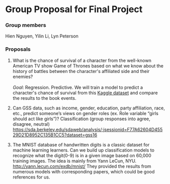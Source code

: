 # Group Proposal for Final Project

### Group members

Hien Nguyen, Yilin Li, Lyn Peterson

### Proposals 

1. What is the chance of survival of a character from the well-known American TV show Game of Thrones based on what we know about the history of battles between the character's affiliated side and their enemies? <br/><br/>
*Goal*: Regression. Predictive. We will train a model to predict a character's chance of survival from this [Kaggle dataset](https://www.kaggle.com/mylesoneill/game-of-thrones) and compare the results to the book events. 
 
2. Can GSS data, such as income, gender, education, party affiliation, race, etc., predict someone’s views on gender roles (ex. Role variable “girls should act like girls”)? Classification (group responses into agree, disagree, neutral)
https://sda.berkeley.edu/sdaweb/analysis/;jsessionid=F77A62604D45529D21D8952C135B1CC5?dataset=gss16

3. The MNIST database of handwritten digits is a classic dataset for machine learning learners. Can we build up classification models to recognize what the digit(0-9) is in a given image based on 60,000 training images. The idea is mainly from Yann LeCun, NYU. http://yann.lecun.com/exdb/mnist/ They provided the results from numerous models with corresponding papers, which could be good references for us.  